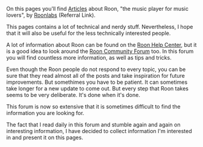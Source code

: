 On this pages you'll find [Articles](/Roon/articles/) about Roon, "the music player for music lovers", by [Roonlabs](https://roonlabs.com/r/n6HeIaGsYUKKh60AONYs5Q) (Referral Link).

This pages contains a lot of technical and nerdy stuff. Nevertheless, I hope that it will also be useful for the less technically interested people.

A lot of information about Roon can be found on the [Roon Help Center](https://help.roonlabs.com/), but it is a good idea to look around the [Roon Community Forum](https://community.roonlabs.com/) too. In this forum you will find countless more information, as well as tips and tricks.

Even though the Roon people do not respond to every topic, you can be sure that they read almost all of the posts and take inspiration for future improvements. But somethimes you have to be patient. It can sometimes take longer for a new update to come out. But every step that Roon takes seems to be very deliberate. It's done when it's done.

This forum is now so extensive that it is sometimes difficult to find the information you are looking for.

The fact that I read daily in this forum and stumble again and again on interesting information, I have decided to collect information I'm interested in and present it on this pages.

